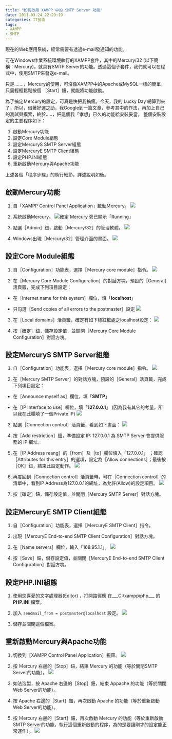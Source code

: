 ```yaml
---
title: "如何啟用 XAMPP 中的 SMTP Server 功能"
date: 2011-03-24 22:29:19
categories: IT技術
tags:
- XAMPP
- SMTP
---
```


現在的Web應用系統，經常需要有透過e-mail發通知的功能。

可在Windows作業系統環境執行的XAMPP套件，其中的Mercury/32 (以下簡稱：Mercury)，就具有SMTP Server的功能。透過這個子套件，我們就可以在程式中，使用SMTP來發送e-mail。

只是.......，Mercury的使用，可沒像XAMPP中的Apache或MySQL一樣的簡單，只需輕輕鬆鬆按個 ［Start］鈕，就能將功能啟動。
<!-- more -->

為了搞定Ｍercury的設定，可真是快把我搞瘋。今天，我的 Lucky Day 總算到來了，所以，借著好運之助，我Google到一篇文章，參考其中的作法，再加上自己的測試與摸索，終於…..，把這個我「孝想」已久的功能給安裝妥當。
整個安裝設定的主要程序如下：

 1. 啟動Mercury功能
 2. 設定Core Module組態
 3. 設定MercuryS SMTP Server組態
 4. 設定MercuryE SMTP Client組態
 5. 設定PHP.INI組態
 6. 重新啟動Ｍercury與Apache功能

上述各個「程序步驟」的執行細節，詳述說明如後。

## 啟動Mercury功能

 1. 自「XAMPP Control Panel Application」啟動Ｍercury。
    ![](http://lh3.googleusercontent.com/_40BYSx3mIfk/TYsfu1LH_9I/AAAAAAAABEc/X-T78iNf2OA/s1600/SNAGHTML123213b%5B3%5D.png)

 2. 系統啟動Mercury。
    ![確定 Mercury 旁已顯示「Running」](http://lh3.googleusercontent.com/_40BYSx3mIfk/TYsfwUf2kDI/AAAAAAAABEk/X3BkCstBIUE/s1600/SNAGHTML12487f9%5B3%5D.png)

 3. 點選［Admin］鈕，啟動［Mercury/32］的管理軟體。
    ![](http://lh3.googleusercontent.com/_40BYSx3mIfk/TYsfx65fiDI/AAAAAAAABEs/F3ft5kZ8tWA/s1600/SNAGHTML126a2aa%5B3%5D.png)

 4. Windows出現［Mercury/32］管理介面的畫面。
    ![](http://lh3.googleusercontent.com/_40BYSx3mIfk/TYsfzTXFE4I/AAAAAAAABE0/LT1v6G0-U_w/s1600/SNAGHTML128d34b%5B3%5D.png)


## 設定Core Module組態

 1. 自［Configuration］功能表，選擇［Ｍercury core module］指令。
    ![](http://lh3.googleusercontent.com/_40BYSx3mIfk/TYsf0ttQhhI/AAAAAAAABE8/xKTNaNbtSG8/s1600/SNAGHTML12b1dc2%5B3%5D.png)

 2. 在［Mercury Core Module Configuration］的對話方塊，預設的［General］活頁籤，完成下列項目設定：

  * 在［Internet name for this system］欄位，填「__localhost__」

  * 只勾選［Send copies of all errors to the postmaster］設定
    ![](http://lh3.googleusercontent.com/_40BYSx3mIfk/TYsf2BN18DI/AAAAAAAABFE/t0kuy3HvSeg/s1600/SNAGHTML12cae9c%5B3%5D.png)

 3. 在［Local domains］活頁籤，確定有如下標紅框處之localhost設定：
    ![](http://lh3.googleusercontent.com/_40BYSx3mIfk/TYsf3purYYI/AAAAAAAABFM/ko9OqYBgQK4/s1600/SNAGHTML135232f%5B3%5D.png)

 4. 按［確定］鈕，儲存設定值，並關閉［Mercury Core Module Configuration］對話方塊。


## 設定MercuryS SMTP Server組態

 1. 自［Configuration］功能表，選擇［Ｍercury core module］指令。
    ![](http://lh3.googleusercontent.com/_40BYSx3mIfk/TYsf5bYg6OI/AAAAAAAABFU/1sb9h5WYAHI/s1600/SNAGHTML13a8b63%5B3%5D.png)

 2. 在［Mercury SMTP Server］的對話方塊，預設的［General］活頁籤，完成下列項目設定：

  * 在［Announce myself as］欄位，填「__SMTP__」

  * 在［IP Interface to use］欄位，填「__127.0.0.1__」  (因為我有其它的考量，所以我在此欄填了一個Private IP)
    ![](http://lh3.googleusercontent.com/_40BYSx3mIfk/TYsf7OX4fVI/AAAAAAAABFc/l8WY0KH29wE/s1600/SNAGHTML1455547%5B3%5D.png)

 3. 點選［Connection control］活頁籤，看到如下畫面：
    ![](http://lh3.googleusercontent.com/_40BYSx3mIfk/TYsf8WHbziI/AAAAAAAABFk/exl5pNcKTh4/s1600/SNAGHTML1486c11%5B3%5D.png)

 4. 按［Add restriction］鈕，準備設定 IP: 127.0.0.1 為 SMTP Server 會提供服務的 IP 網址。

 5. 在［IP Address reang］的［from］及［to］欄位填入「127.0.0.1」 ；確認［Attributes for this entry］的選項，設定為［Allow connections］；最後按［OK］鈕，結束此設定動作。
    ![](http://lh3.googleusercontent.com/_40BYSx3mIfk/TYsf9xzxclI/AAAAAAAABFs/B0IPPeuzFow/s1600/SNAGHTML14e57a7%5B3%5D.png)

 6. 再度回到［Connection control］活頁籤時，可在［Connection control］的清單中，看到IP Address為127.0.0.1的網址，為允許(Allow)的設定項目。
    ![](http://lh3.googleusercontent.com/_40BYSx3mIfk/TYsf_ZUlikI/AAAAAAAABF0/ZZ11Ms8g9PU/s1600/SNAGHTML1521aa8%5B3%5D.png)

 7. 按［確定］鈕，儲存設定值，並關閉［Mercury SMTP Server］對話方塊。

## 設定MercuryE SMTP Client組態

 1. 自［Configuration］功能表，選擇［ＭercuryE SMTP Client］指令。

 2. 出現［MercuryE End-to-end SMTP Client Configuration］對話方塊。

 3. 在［Name servers］欄位，輸入「168.95.1.1」。
    ![](http://lh3.googleusercontent.com/_40BYSx3mIfk/TYsgA9LagAI/AAAAAAAABF8/bol4e691rg4/s1600/SNAGHTML155dc51%5B3%5D.png)

 4. 按［Save］鈕，儲存設定值，並關閉［MercuryE End-to-end SMTP Client Configuration］對話方塊。

## 設定PHP.INI組態

1. 使用您喜愛的文字處理器(Editor) ，打開路徑應 在___C:\xampp\php___ 的 __PHP.INI__ 檔案。

2. 加入 `sendmail_from = postmaster@localhost` 設定。
    ![](http://lh3.googleusercontent.com/_40BYSx3mIfk/TYsjinAU2ZI/AAAAAAAABGc/uXkSgKr_xWA/s1600/SNAGHTML16b095a%5B3%5D.png)

3. 儲存並關閉這個檔案。


## 重新啟動Ｍercury與Apache功能

 1. 切換到［XAMPP Control Panel Application］視窗。
    ![](http://lh3.googleusercontent.com/_40BYSx3mIfk/TYsgCScZemI/AAAAAAAABGE/V7GbZhrmg9Y/s1600/SNAGHTML15ae278%5B3%5D.png)

 2. 按 Ｍercury 右邊的［Stop］鈕，結束 Mercury 的功能（等於關閉SMTP Server的功能）。
    ![](http://lh3.googleusercontent.com/_40BYSx3mIfk/TYsgDg6lZkI/AAAAAAAABGM/XkP50MyU5yo/s1600/SNAGHTML15cba40%5B3%5D.png)

 3.  如法泡製，按 Apache 右邊的［Stop］鈕，結束 Appache 的功能（等於關閉Web Server的功能）。

 4. 按 Apache 右邊的［Start］鈕，再次啟動 Apache 的功能（等於重新啟動Web Server的功能）。

 5. 按 Ｍercury 右邊的［Start］鈕，再次啟動 Mercury 的功能（等於重新啟動SMTP Server的功能，執行這個重新啟動的程序，為的是要讓剛才的設定能正常運作）。
    ![](http://lh3.googleusercontent.com/_40BYSx3mIfk/TYsgFNBabBI/AAAAAAAABGU/04jiP72Cnh8/s1600/SNAGHTML16069ff%5B3%5D.png)
